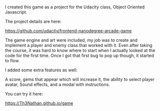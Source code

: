 I created this game as a project for the Udacity class, Object Oriented Javascript. 

The project details are here:

https://github.com/udacity/frontend-nanodegree-arcade-game

The game engine and art were included, my job was to create and implement a player and enemy class that worked with it. Even after taking the course, it was hard to know where to start when I actually looked at the code for the first time. Once I got that first bug to pop up though, it started to flow. 

I added some extra features as well:

A score, gems that appear which will increase it, the ability to select player avatar, Sound effects, and a modal with instructions.

You can try it here: 

https://Th3Nathan.github.io/game
